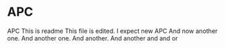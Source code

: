 # APC
APC
This is readme
This file is edited. I expect new APC
And now another one.
And another one.
And another.
And another
and
and
or
